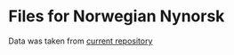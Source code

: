 # Files for Norwegian Nynorsk

Data was taken from [current repository](https://github.com/UniversalDependencies/UD_Norwegian-Nynorsk)
